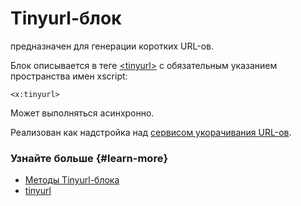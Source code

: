 # Tinyurl-блок

предназначен для генерации коротких URL-ов.

Блок описывается в теге [\<tinyurl\>](../reference/tinyurl.md) c обязательным указанием пространства имен xscript:

```
<x:tinyurl>
```

Может выполняться асинхронно.

Реализован как надстройка над [сервисом укорачивания URL-ов](http://wiki.yandex-team.ru/tinyurl).


### Узнайте больше {#learn-more}
* [Методы Tinyurl-блока](../appendices/block-tinyurl-methods.md)
* [tinyurl](../reference/tinyurl.md)
